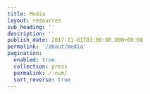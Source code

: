 ```yaml
---
title: Media
layout: resources
sub_heading: ''
description: ''
publish_date: 2017-11-01T03:00:00.000+00:00
permalink: '/about/media'
pagination: 
  enabled: true
  collection: press
  permalink: /:num/
  sort_reverse: true
---
```

